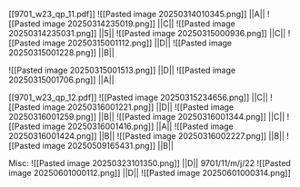 [[9701_w23_qp_11.pdf]]
![[Pasted image 20250314010345.png]]
||A||
![[Pasted image 20250314235019.png]]
||C||
![[Pasted image 20250314235031.png]]
||5||
![[Pasted image 20250315000936.png]]
||C||
![[Pasted image 20250315001112.png]]
||D||
![[Pasted image 20250315001228.png]]
||B||

![[Pasted image 20250315001513.png]]
||D||
![[Pasted image 20250315001706.png]]
||A||


[[9701_w23_qp_12.pdf]]
![[Pasted image 20250315234656.png]]
||C||
![[Pasted image 20250316001221.png]]
||D||
![[Pasted image 20250316001259.png]]
||B||
![[Pasted image 20250316001344.png]]
||C||
![[Pasted image 20250316001416.png]]
||A||
![[Pasted image 20250316001424.png]]
||B||
![[Pasted image 20250316002227.png]]
||B||
![[Pasted image 20250509165431.png]]
||B||


Misc:
![[Pasted image 20250323101350.png]]
||D|| 
9701/11/m/j/22
![[Pasted image 20250601000112.png]]
||D||
![[Pasted image 20250601000314.png]]























